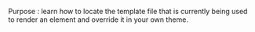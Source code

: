 Purpose : learn how to locate the template file that is currently being used to render an element and override it in your own theme.

